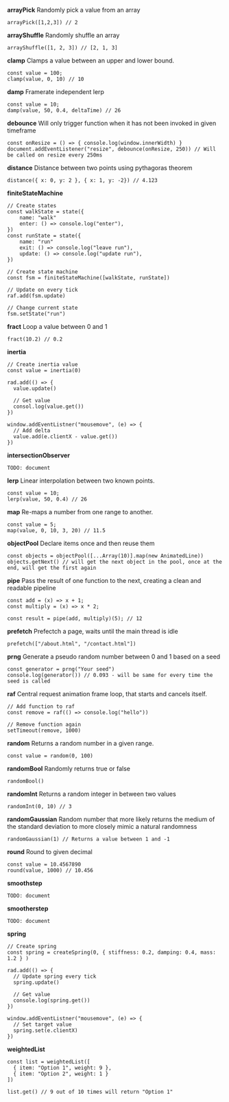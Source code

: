**arrayPick** Randomly pick a value from an array

```
arrayPick([1,2,3]) // 2
```

**arrayShuffle** Randomly shuffle an array

```
arrayShuffle([1, 2, 3]) // [2, 1, 3]
```

**clamp** Clamps a value between an upper and lower bound.

```
const value = 100;
clamp(value, 0, 10) // 10
```

**damp** Framerate independent lerp

```
const value = 10;
damp(value, 50, 0.4, deltaTime) // 26
```

**debounce** Will only trigger function when it has not been invoked in given timeframe

```
const onResize = () => { console.log(window.innerWidth) }
document.addEventListener("resize", debounce(onResize, 250)) // Will be called on resize every 250ms
```

**distance** Distance between two points using pythagoras theorem

```
distance({ x: 0, y: 2 }, { x: 1, y: -2}) // 4.123
```

**finiteStateMachine**

```
// Create states
const walkState = state({
	name: "walk"
	enter: () => console.log("enter"),
})
const runState = state({
	name: "run"
	exit: () => console.log("leave run"),
	update: () => console.log("update run"),
})

// Create state machine
const fsm = finiteStateMachine([walkState, runState])

// Update on every tick
raf.add(fsm.update)

// Change current state
fsm.setState("run")
```

**fract** Loop a value between 0 and 1

```
fract(10.2) // 0.2
```

**inertia**

```
// Create inertia value
const value = inertia(0)

rad.add(() => {
  value.update()

  // Get value
  consol.log(value.get())
})

window.addEventListner("mousemove", (e) => {
  // Add delta
  value.add(e.clientX - value.get())
})
```

**intersectionObserver**

```
TODO: document
```

**lerp** Linear interpolation between two known points.

```
const value = 10;
lerp(value, 50, 0.4) // 26
```

**map** Re-maps a number from one range to another.

```
const value = 5;
map(value, 0, 10, 3, 20) // 11.5
```

**objectPool** Declare items once and then reuse them

```
const objects = objectPool([...Array(10)].map(new AnimatedLine))
objects.getNext() // will get the next object in the pool, once at the end, will get the first again
```

**pipe** Pass the result of one function to the next, creating a clean and readable pipeline

```
const add = (x) => x + 1;
const multiply = (x) => x * 2;

const result = pipe(add, multiply)(5); // 12
```

**prefetch** Prefectch a page, waits until the main thread is idle

```
prefetch(["/about.html", "/contact.html"])
```

**prng** Generate a pseudo random number between 0 and 1 based on a seed

```
const generator = prng("Your seed")
console.log(generator()) // 0.093 - will be same for every time the seed is called
```

**raf** Central request animation frame loop, that starts and cancels itself.

```
// Add function to raf
const remove = raf(() => console.log("hello"))

// Remove function again
setTimeout(remove, 1000)
```

**random** Returns a random number in a given range.

```
const value = random(0, 100)
```

**randomBool** Randomly returns true or false

```
randomBool()
```

**randomInt** Returns a random integer in between two values

```
randomInt(0, 10) // 3
```

**randomGaussian** Random number that more likely returns the medium of the standard deviation to more closely mimic a natural randomness

```
randomGaussian(1) // Returns a value between 1 and -1
```

**round** Round to given decimal

```
const value = 10.4567890
round(value, 1000) // 10.456
```

**smoothstep**

```
TODO: document
```

**smootherstep**

```
TODO: document
```

**spring**

```
// Create spring
const spring = createSpring(0, { stiffness: 0.2, damping: 0.4, mass: 1.2 } )

rad.add(() => {
  // Update spring every tick
  spring.update()

  // Get value
  console.log(spring.get())
})

window.addEventListner("mousemove", (e) => {
  // Set target value
  spring.set(e.clientX)
})
```

**weightedList**

```
const list = weightedList([
  { item: "Option 1", weight: 9 },
  { item: "Option 2", weight: 1 }
])

list.get() // 9 out of 10 times will return "Option 1"
```
